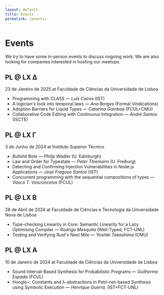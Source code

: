 ```yaml
---
layout: default
title: Events
permalink: /events/
---
```


# Events

We try to have some in-person events to discuss ongoing work. We are also looking for companies interested in hosting our meetups.

## PL @ LX Δ

23 de Janeiro de 2025 at Faculdade de Ciências da Universidade de Lisboa

* Programming with CLASS — *Luís Caires* (IST)
* A logician's look into temporal laws — *Ana Borges* (Formal Vindications)
* Adoption Barriers for Liquid Types — *Catarina Gamboa* (FCUL+CMU)
* Collaborative Code Editing with Continuous Integration — *André Santos* (ISCTE)

## PL @ LX Γ

3 de Junho de 2024 at Instituto Superior Técnico

* Bullshit Bots — *Philip Wadler* (U. Edinburgh) 
* Law and Order for Typestate — *Peter Thiemann* (U. Freiburg)
* Detecting and Confirming Injection Vulnerabilities in Node.js Applications — *José Fragoso Santos* (IST)
* Concurrent programming with the sequential compositions of types — *Vasco T. Vasconcelos* (FCUL)


## PL @ LX Β

28 de Abril de 2024 at Faculdade de Ciências e Tecnologia da Universidade Nova de Lisboa

* Type-checking Linearity in Core: Semantic Linearity for a Lazy Optimising Compiler — *Rodrigo Mesquita* (Well-Typed, FCT-UNL)
* Testing and Verifying Rust's Next Mile — *Yoshiki Takashima* (CMU)


## PL @ LX Α

10 de Janeiro de 2024 at Faculdade de Ciências da Universidade de Lisboa

* Sound Interval-Based Synthesis for Probabilistic Programs — *Guilherme Espada* (FCUL)
* Hoogle⋆: Constants and λ-abstractions in Petri-net-based Synthesis using Symbolic Execution — *Henrique Guerra*, (IST+FCT-UNL)
